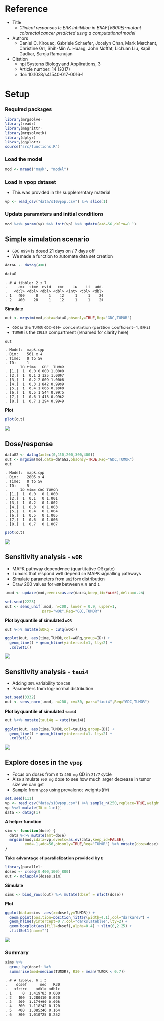 Reference
=========

-   Title
    -   *Clinical responses to ERK inhibition in BRAF{V600E}-mutant colorectal cancer predicted using a computational model*
-   Authors
    -   Daniel C. Kirouac, Gabriele Schaefer, Jocelyn Chan, Mark Merchant, Christine Orr, Shih-Min A. Huang, John Moffat, Lichuan Liu, Kapil Gadkar, Saroja Ramanujan
-   Citation
    -   npj Systems Biology and Applications, 3
    -   Article number: 14 (2017)
    -   doi: 10.1038/s41540-017-0016-1

Setup
=====

### Required packages

``` r
library(mrgsolve)
library(readr)
library(magrittr)
library(mrgsolvetk)
library(dplyr)
library(ggplot2)
source("src/functions.R")
```

### Load the model

``` r
mod <- mread("mapk", "model")
```

### Load in vpop dataset

-   This was provided in the supplementary material

``` r
vp <- read_csv("data/s10vpop.csv") %>% slice(1)
```

### Update parameters and initial conditions

``` r
mod %<>% param(vp) %>% init(vp) %>% update(end=56,delta=0.1)
```

Simple simulation scenario
--------------------------

-   `GDC-0994` is dosed 21 days on / 7 days off
-   We made a function to automate data set creation

``` r
dataG <- datag(400)
```

``` r
dataG
```

    . # A tibble: 2 x 7
    .     amt  time  evid   cmt    ID    ii  addl
    .   <dbl> <dbl> <dbl> <dbl> <int> <dbl> <dbl>
    . 1   400     0     1    12     1     1    20
    . 2   400    28     1    12     1     1    20

**Simulate**

``` r
out <- mrgsim(mod,data=dataG,obsonly=TRUE,Req="GDC,TUMOR")
```

-   `GDC` is the `TUMOR` `GDC-0994` concentration (partition coefficient=1; `ERKi`)
-   `TUMOR` is the `CELLS` compartment (renamed for clarity here)

``` r
out
```

    . Model:  mapk.cpp 
    . Dim:    561 x 4 
    . Time:   0 to 56 
    . ID:     1 
    .      ID time   GDC  TUMOR
    . [1,]  1  0.0 0.000 1.0000
    . [2,]  1  0.1 2.125 1.0007
    . [3,]  1  0.2 2.009 1.0006
    . [4,]  1  0.3 1.842 0.9999
    . [5,]  1  0.4 1.686 0.9988
    . [6,]  1  0.5 1.544 0.9975
    . [7,]  1  0.6 1.413 0.9962
    . [8,]  1  0.7 1.294 0.9949

**Plot**

``` r
plot(out)
```

<img src="img/mapk-R-unnamed-chunk-11-1.png" style="display: block; margin: auto;" />

Dose/response
-------------

``` r
dataG2 <- datag(amt=c(0,150,200,300,400))
out <- mrgsim(mod,data=dataG2,obsonly=TRUE,Req="GDC,TUMOR")
out
```

    . Model:  mapk.cpp 
    . Dim:    2805 x 4 
    . Time:   0 to 56 
    . ID:     5 
    .      ID time GDC TUMOR
    . [1,]  1  0.0   0 1.000
    . [2,]  1  0.1   0 1.001
    . [3,]  1  0.2   0 1.002
    . [4,]  1  0.3   0 1.003
    . [5,]  1  0.4   0 1.004
    . [6,]  1  0.5   0 1.005
    . [7,]  1  0.6   0 1.006
    . [8,]  1  0.7   0 1.007

``` r
plot(out)
```

<img src="img/mapk-R-unnamed-chunk-12-1.png" style="display: block; margin: auto;" />

Sensitivity analysis - `wOR`
----------------------------

-   MAPK pathway dependence (quantitative OR gate)
-   Tumors that respond well depend on MAPK signalling pathways
-   Simulate parameters from `uniform` distribution
-   Draw 200 values for `wOR` between `0.9` and `1`

``` r
.mod <- update(mod,events=as.ev(dataG,keep_id=FALSE),delta=0.25)

set.seed(2223)
out <- sens_unif(.mod, n=200, lower = 0.9, upper=1, 
                 pars="wOR",Req="GDC,TUMOR")
```

**Plot by quantile of simulated `wOR`**

``` r
out %<>% mutate(wORq = cutq(wOR))

ggplot(out, aes(time,TUMOR,col=wORq,group=ID)) + 
  geom_line() + geom_hline(yintercept=1, lty=2) +
  .colSet1() 
```

<img src="img/mapk-R-unnamed-chunk-14-1.png" style="display: block; margin: auto;" />

Sensitivity analysis - `taui4`
------------------------------

-   Adding `30%` variability to `EC50`
-   Parameters from log-normal distribution

``` r
set.seed(3332)
out <- sens_norm(.mod, n=200, cv=30, pars="taui4",Req="GDC,TUMOR")
```

**Plot by quantile of simulated `taui4`**

``` r
out %<>% mutate(taui4q = cutq(taui4))

ggplot(out, aes(time,TUMOR,col=taui4q,group=ID)) + 
  geom_line() + geom_hline(yintercept=1, lty=2) +
  .colSet1() 
```

<img src="img/mapk-R-unnamed-chunk-16-1.png" style="display: block; margin: auto;" />

Explore doses in the `vpop`
---------------------------

-   Focus on doses from `0` to `400 mg` QD in `21/7` cycle
-   Also simulate `800 mg` dose to see how much larger decrease in tumor size we can get
-   Sample from `vpop` using prevalence weights (`PW`)

``` r
set.seed(111)
vp <- read_csv("data/s10vpop.csv") %>% sample_n(250,replace=TRUE,weight=PW)
vp %<>% mutate(ID = 1:n())
data <- datag(1)
```

**A helper function**

``` r
sim <- function(dose) {
  data %<>% mutate(amt=dose)
  mrgsim(mod,idata=vp,events=as.ev(data,keep_id=FALSE),
         end=-1,add=56,obsonly=TRUE,Req="TUMOR") %>% mutate(dose=dose)
}
```

**Take advantage of parallelization provided by `R`**

``` r
library(parallel)
doses <- c(seq(0,400,100),800)
out <- mclapply(doses,sim)
```

**Simulate**

``` r
sims <- bind_rows(out) %>% mutate(dosef = nfact(dose))
```

**Plot**

``` r
ggplot(data=sims, aes(x=dosef,y=TUMOR)) + 
  geom_point(position=position_jitter(width=0.1),col="darkgrey") +
  geom_hline(yintercept=0.7,col="darkslateblue",lty=2) + 
  geom_boxplot(aes(fill=dosef),alpha=0.4) + ylim(0,2.25) +
  .fillSet1(name="")
```

<img src="img/mapk-R-unnamed-chunk-21-1.png" style="display: block; margin: auto;" />

### Summary

``` r
sims %>% 
  group_by(dosef) %>%
  summarise(med=median(TUMOR), R30 = mean(TUMOR < 0.7))
```

    . # A tibble: 6 x 3
    .    dosef      med   R30
    .   <fctr>    <dbl> <dbl>
    . 1     0  1.419783 0.000
    . 2   100  1.280410 0.020
    . 3   200  1.174990 0.068
    . 4   300  1.118242 0.120
    . 5   400  1.085246 0.164
    . 6   800  1.010725 0.252
